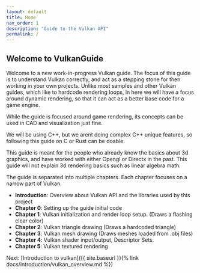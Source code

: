 ```yaml
---
layout: default
title: Home
nav_order: 1
description: "Guide to the Vulkan API"
permalink: /
---
```



## Welcome to VulkanGuide

Welcome to a new work-in-progress Vulkan guide. The focus of this guide is to understand Vulkan correctly, and act as a stepping stone for then working in your own projects. Unlike most samples and other Vulkan guides, which like to hardcode rendering loops, in here we will have a focus around dynamic rendering, so that it can act as a better base code for a game engine.

While the guide is focused around game rendering, its concepts can be used in CAD and visualization just fine.

We will be using C++, but we arent doing complex C++ unique features, so following this guide on C or Rust can be doable.

This guide is meant for the people who already know the basics about 3d graphics, and have worked with either Opengl or Directx in the past. This guide will not explain 3d rendering basics such as linear algebra math.

The guide is separated into multiple chapters. Each chapter focuses on a narrow part of Vulkan.

- **Introduction**: Overview about Vulkan API and the libraries used by this project
-  **Chapter 0**: Setting up the guide initial code
-  **Chapter 1**: Vulkan initialization and render loop setup. (Draws a flashing clear color)
-  **Chapter 2**: Vulkan triangle drawing (Draws a hardcoded triangle)
-  **Chapter 3**: Vulkan mesh drawing (Draws meshes loaded from .obj files)
-  **Chapter 4**: Vulkan shader input/output, Descriptor Sets.
-  **Chapter 5**: Vulkan textured rendering

Next: [Introduction to vulkan]({{ site.baseurl }}{% link docs/introduction/vulkan_overview.md %})